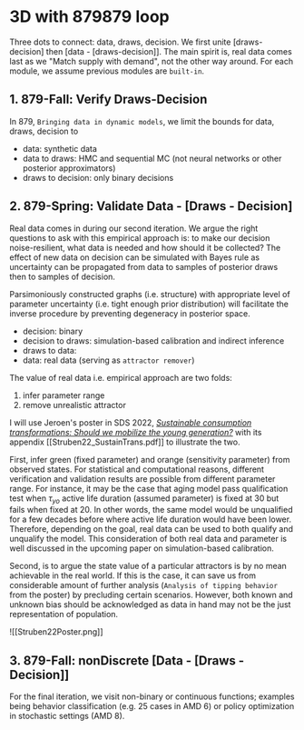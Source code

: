 # 3D with 879879 loop
Three dots to connect: data, draws, decision. We first unite [draws-decision] then [data - [draws-decision]]. The main spirit is, real data comes last as we "Match supply with demand", not the other way around. For each module, we assume previous modules are `built-in`.

## 1. 879-Fall: Verify Draws-Decision
In 879,  `Bringing data in dynamic models`, we limit the bounds for data, draws, decision to
- data: synthetic data
- data to draws: HMC and sequential MC (not neural networks or other posterior approximators)
- draws to decision: only binary decisions

## 2. 879-Spring: Validate Data - [Draws - Decision]
Real data comes in during our second iteration. We argue the right questions to ask with this empirical approach is: to make our decision noise-resilient, what data is needed and how should it be collected? The effect of new data on decision can be simulated with Bayes rule as uncertainty can be propagated from data to samples of posterior draws then to samples of decision.

Parsimoniously constructed graphs (i.e. structure) with appropriate level of parameter uncertainty (i.e. tight enough prior distribution) will facilitate the inverse procedure by preventing degeneracy in posterior space.
- decision: binary
- decision to draws: simulation-based calibration and indirect inference
- draws to data:
- data: real data (serving as `attractor remover`)

The value of real data i.e. empirical approach are two folds:
1. infer parameter range
2. remove unrealistic attractor

I will use Jeroen's poster in SDS 2022, [_Sustainable consumption transformations: Should we mobilize the young generation?_]() with its appendix [[Struben22_SustainTrans.pdf]] to illustrate the two.

First, infer green (fixed parameter) and orange (sensitivity parameter) from observed states. For statistical and computational reasons, different verification and validation results are possible from different parameter range. For instance, it may be the case that aging model pass qualification test when $\tau_{yo}$ active life duration (assumed parameter) is fixed at 30 but fails when fixed at 20. In other words, the same model would be unqualified for a few decades before where active life duration would have been lower. Therefore, depending on the goal, real data can be used to both qualify and unqualify the model. This consideration of both real data and parameter is well discussed in the upcoming paper on simulation-based calibration.

Second, is to argue the state value of a particular attractors is by no mean achievable in the real world. If this is the case, it can save us from considerable amount of further analysis (`Analysis of tipping behavior` from the poster) by precluding certain scenarios. However, both known and unknown bias should be acknowledged as data in hand may not be the just representation of population.

![[Struben22Poster.png]]


## 3. 879-Fall: nonDiscrete [Data - [Draws - Decision]]
For the final iteration, we visit non-binary or continuous functions; examples being behavior classification (e.g. 25 cases in AMD 6) or policy optimization in stochastic settings (AMD 8).

